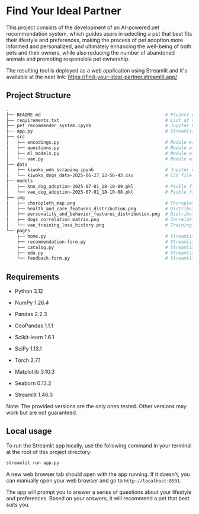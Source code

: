 # Find Your Ideal Partner

This project consists of the development of an AI-powered pet recommendation system, which guides users in selecting a pet that best fits their lifestyle and preferences, making the process of pet adoption more informed and personalized, and ultimately enhancing the well-being of both pets and their owners, while also reducing the number of abandoned animals and promoting responsible pet ownership.

The resulting tool is deployed as a web application using Streamlit and it's available at the next link: https://find-your-ideal-partner.streamlit.app/

## Project Structure
```sh
.
├── README.md                                               # Project documentation
├── requirements.txt                                        # List of required Python packages
├── pet_recommender_system.ipynb                            # Jupyter notebook with the dataset and AI models preparation
├── app.py                                                  # Streamlit app entry point
├── src
│   ├── encodings.py                                        # Module with the encodings for the categorical features in the dataset
│   ├── questions.py                                        # Module with the questions and answers for the recommendation form
│   ├── ml_models.py                                        # Module with auxiliary functions for machine learning models
│   └── vae.py                                              # Module with the class definition for the Variational Autoencoder (VAE) model
├── data
│   ├── kiwoko_web_scraping.ipynb                           # Jupyter notebook with the web scraping code to create the pets dataset
│   └── kiwoko_dogs_data-2025-06-27_12-56-43.csv            # CSV file with the dataset of dogs available for adoption
├── models
│   ├── knn_dog_adoption-2025-07-01_18-10-09.pkl            # Pickle file with the trained Nearest Neighbors search model for the pet recommendation system
│   └── vae_dog_adoption-2025-07-01_18-10-08.pkl            # Pickle file with the trained Variational Autoencoder (VAE) model for the NaN values imputation
├── img
│   ├── choropleth_map.png                                  # Choropleth map of Spain showing the number of dogs available for adoption by province
│   ├── health_and_care_features_distribution.png           # Distribution of health and care features in the dogs dataset
│   ├── personality_and_behavior_features_distribution.png  # Distribution of personality and behavior features in the dogs dataset
│   ├── dogs_correlation_matrix.png                         # Correlation matrix heatmap of the dogs dataset
│   └── vae_training_loss_history.png                       # Training loss history of the Variational Autoencoder (VAE) model
└── pages
    ├── home.py                                             # Streamlit page for the home screen, introducing the tool, its purpose, and some background information
    ├── recommendation-form.py                              # Streamlit page for the recommendation form, where users answer questions about their lifestyle and preferences, and receive the pet recommendations
    ├── catalog.py                                          # Streamlit page for the pet catalog, displaying all available pets for adoption
    ├── eda.py                                              # Streamlit page for the exploratory data analysis (EDA) of the pets dataset
    └── feedback-form.py                                    # Streamlit page for the feedback form, allowing users to provide feedback on the recommendations

```


## Requirements
- Python 3.12

- NumPy 1.26.4
- Pandas 2.2.3
- GeoPandas 1.1.1

- Scikit-learn 1.6.1
- SciPy 1.13.1
- Torch 2.7.1

- Matplotlib 3.10.3
- Seaborn 0.13.2

- Streamlit 1.46.0


Note: The provided versions are the only ones tested. Other versions may work but are not guaranteed.

## Local usage

To run the Streamlit app locally, use the following command in your terminal at the root of this project directory:

```bash
streamlit run app.py
```

A new web browser tab should open with the app running. If it doesn't, you can manually open your web browser and go to `http://localhost:8501`.

The app will prompt you to answer a series of questions about your lifestyle and preferences. Based on your answers, it will recommend a pet that best suits you.
